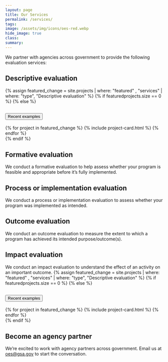 ```yaml
---
layout: page
title: Our Services
permalink: /services/
tags: 
image: /assets/img/icons/oes-red.webp
hide_image: true
class:
summary: 
---
```


We partner with agencies across government to provide the following evaluation services:

<h2>Descriptive evaluation</h2>
{% assign featured_change = site.projects | where: "featured" , "services" | where: "type", "Descriptive evaluation" %}
{% if featuredprojects.size == 0 %}
{% else %}
  <section class="usa-accordion featured bg-white padding-1">
  <h2 class="usa-accordion__heading">
    <button
      class="usa-accordion__button"
      aria-expanded="false"
      aria-controls="a1"
    >
      Recent examples
    </button>
  </h2>
  <div id="a1" class="usa-accordion__content usa-prose">
      <div class="grid-row grid-gap-lg">
        {% for project in featured_change %}
          {% include project-card.html %}
        {% endfor %}
  </div>
   </div>
</section>
{% endif %}

<h2>Formative evaluation</h2>
We conduct a formative evaluation to help assess whether your program is feasible and appropriate before it’s fully implemented.

<h2>Process or implementation evaluation</h2>
We conduct a process or implementation evaluation to assess whether your program was implemented as intended.

<h2>Outcome evaluation</h2>
We conduct an outcome evaluation to measure the extent to which a program has achieved its intended purpose/outcome(s).

<h2>Impact evaluation</h2>
We conduct an impact evaluation to understand the effect of an activity on an important outcome.
{% assign featured_change = site.projects | where: "featured" , "services" | where: "type", "Descriptive evaluation" %}
{% if featuredprojects.size == 0 %}
{% else %}
  <section class="usa-accordion featured bg-white padding-1">
 <h2 class="usa-accordion__heading">
    <button
      class="usa-accordion__button"
      aria-expanded="false"
      aria-controls="a2"
    >
      Recent examples
    </button>
  </h2>
  <div id="a2" class="usa-accordion__content usa-prose">
      <div class="grid-row grid-gap-lg">
        {% for project in featured_change %}
          {% include project-card.html %}
        {% endfor %}
  </div>
   </div>
</section>
{% endif %}

## Become an agency partner
We’re excited to work with agency partners across government. Email us at <a href="mailto:oes@gsa.gov?subject=Partnering with OES: Evaluation support">oes@gsa.gov</a> to start the conversation.
